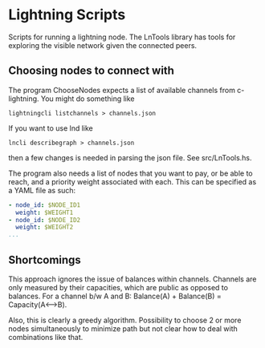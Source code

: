 # Lightning Scripts

Scripts for running a lightning node.
The LnTools library has tools for exploring the visible network given the connected peers.

## Choosing nodes to connect with
The program ChooseNodes expects a list of available channels from c-lightning. You might do something like 

```
lightningcli listchannels > channels.json
```

If you want to use lnd like

```
lncli describegraph > channels.json
```

then a few changes is needed in parsing the json file. See src/LnTools.hs.

The program also needs a list of nodes that you want to pay, or be able to reach, and a priority weight associated with each. This can be specified as a YAML file as such:
``` yaml
- node_id: $NODE_ID1
  weight: $WEIGHT1
- node_id: $NODE_ID2
  weight: $WEIGHT2
...
```

## Shortcomings
This approach ignores the issue of balances within channels. Channels are only measured by their capacities, which are public as opposed to balances. For a channel b/w A and B: Balance(A) + Balance(B) = Capacity(A<-->B).

Also, this is clearly a greedy algorithm. Possibility to choose 2 or more nodes simultaneously to minimize path but not clear how to deal with combinations like that.
